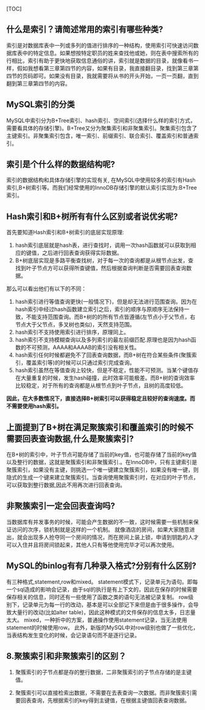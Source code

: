 [TOC]

## 什么是索引？请简述常用的索引有哪些种类?

索引是对数据库表中一列或多列的值进行排序的一种结构，使用索引可快速访问数据库表中的特定信息。如果想按特定职员的姓来查找他或她，则在表中搜索所有的行相比，索引有助于更快地获取信息通俗的讲，索引就是数据的目录，就像看书一样，假如我想看第三章第四节的内容，如果有目录，我直接翻目录，找到第三章第四节的页码即可。如果没有目录，我就需要将从书的开头开始，一页一页翻，直到翻到第三章第四节的内容。

## MySQL索引的分类

MySQL中索引分为B+Tree索引、hash索引、空间索引(选择什么样的索引方式，需要看具体的存储引擎)。B+Tree又分为聚集索引和非聚集索引。聚集索引包含了主键索引。非聚集索引包含，唯一索引、前缀索引、联合索引、覆盖索引和普通索引。

## 索引是个什么样的数据结构呢?

索引的数据结构和具体存储引擎的实现有关, 在MySQL中使用较多的索引有Hash索引,B+树索引等。而我们经常使用的InnoDB存储引擎的默认索引实现为:B+Tree索引。

## Hash索引和B+树所有有什么区别或者说优劣呢?

首先要知道Hash索引和B+树索引的底层实现原理:

1. hash索引底层就是hash表，进行查找时，调用一次hash函数就可以获取到相应的键值，之后进行回表查询获得实际数据。
1. B+树底层实现是多路平衡查找树，对于每一次的查询都是从根节点出发，查找到叶子节点方可以获得所查键值，然后根据查询判断是否需要回表查询数据。

那么可以看出他们有以下的不同：

1. hash索引进行等值查询更快(一般情况下)，但是却无法进行范围查询。因为在hash索引中经过hash函数建立索引之后，索引的顺序与原顺序无法保持一致，不能支持范围查询。而B+树的的所有节点皆遵循(左节点小于父节点，右节点大于父节点，多叉树也类似)，天然支持范围。
1. hash索引不支持使用索引进行排序，原理同上。
1. hash索引不支持模糊查询以及多列索引的最左前缀匹配.原理也是因为hash函数的不可预测，AAAA和AAAAB的索引没有相关性。
1. hash索引任何时候都避免不了回表查询数据，而B+树在符合某些条件(聚簇索引，覆盖索引等)的时候可以只通过索引完成查询。
1. hash索引虽然在等值查询上较快，但是不稳定，性能不可预测。当某个键值存在大量重复的时候，发生hash碰撞，此时效率可能极差。而B+树的查询效率比较稳定，对于所有的查询都是从根节点到叶子节点，且树的高度较低。

**因此，在大多数情况下，直接选择B+树索引可以获得稳定且较好的查询速度。而不需要使用hash索引。**


## 上面提到了B+树在满足聚簇索引和覆盖索引的时候不需要回表查询数据,什么是聚簇索引?

在B+树的索引中，叶子节点可能存储了当前的key值，也可能存储了当前的key值以及整行的数据，这就是聚簇索引和非聚簇索引.。在InnoDB中，只有主键索引是聚簇索引，如果没有主键，则挑选一个唯一键建立聚簇索引，如果没有唯一键，则隐式的生成一个键来建立聚簇索引。当查询使用聚簇索引时，在对应的叶子节点，可以获取到整行数据,因此不用再次进行回表查询。

## 非聚簇索引一定会回表查询吗?

当数据库有并发事务的时候，可能会产生数据的不一致，这时候需要一些机制来保证访问的次序，锁机制就是这样的一个机制。
就像酒店的房间，如果大家随意进出，就会出现多人抢夺同一个房间的情况，而在房间上装上锁，申请到钥匙的人才可以入住并且将房间锁起来，其他人只有等他使用完毕才可以再次使用。

## MySQL的binlog有有几种录入格式?分别有什么区别?

有三种格式,statement,row和mixed。
statement模式下，记录单元为语句。即每一个sql造成的影响会记录，由于sql的执行是有上下文的，因此在保存的时候需要保存相关的信息，同时还有一些使用了函数之类的语句无法被记录复制。
row级别下，记录单元为每一行的改动，基本是可以全部记下来但是由于很多操作，会导致大量行的改动(比如alter table)，因此这种模式的文件保存的信息太多，日志量太大。
mixed，一种折中的方案，普通操作使用statement记录，当无法使用statement的时候使用row。
此外，新版的MySQL中对row级别也做了一些优化，当表结构发生变化的时候，会记录语句而不是逐行记录。

## 8.聚簇索引和非聚簇索引的区别？

1. 聚簇索引的子节点都是存的整行数据，二非聚簇索引的子节点存储的是主键值。

2. 聚簇索引可以直接检索出数据，不需要在去表查询一次数据。而非聚簇索引需要回表查询，先根据索引的key得到主键值，在根据主键值回表查询数据。



